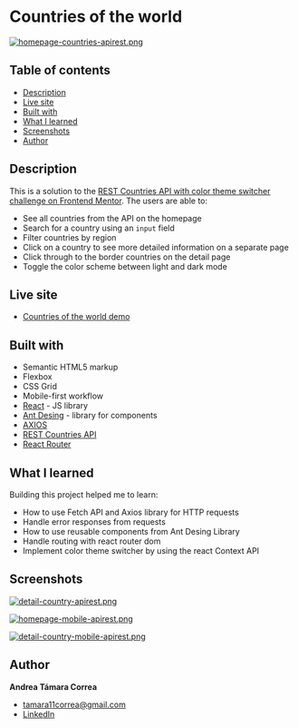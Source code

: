# Countries of the world

[![homepage-countries-apirest.png](https://i.postimg.cc/KzrmdZ98/homepage-countries-apirest.png)](https://postimg.cc/TL18bXMz)


## Table of contents

- [Description](#description)
- [Live site](#live-site)
- [Built with](#built-with)
- [What I learned](#what-i-learned)
- [Screenshots](#screenshots)
- [Author](#author)
  


## Description

This is a solution to the [REST Countries API with color theme switcher challenge on Frontend Mentor](https://www.frontendmentor.io/challenges/rest-countries-api-with-color-theme-switcher-5cacc469fec04111f7b848ca). The users are able to:

- See all countries from the API on the homepage
- Search for a country using an `input` field
- Filter countries by region
- Click on a country to see more detailed information on a separate page
- Click through to the border countries on the detail page
- Toggle the color scheme between light and dark mode 


## Live site

- [Countries of the world demo](https://countries-of-the-world-atc.netlify.app/)
<!-- - Solution URL: [Add solution URL here](https://your-solution-url.com) -->


## Built with

- Semantic HTML5 markup
- Flexbox
- CSS Grid
- Mobile-first workflow
- [React](https://reactjs.org/) - JS library
- [Ant Desing](https://ant.design/) - library for components
- [AXIOS](https://axios-http.com/es/docs/intro) 
- [REST Countries API](https://restcountries.com)
- [React Router](https://reactrouter.com/en/v6.3.0/getting-started/tutorial)  


## What I learned

Building this project helped me to learn:

- How to use Fetch API and Axios library for HTTP requests
- Handle error responses from requests
- How to use reusable components from Ant Desing Library 
- Handle routing with react router dom
- Implement color theme switcher by using the react Context API


## Screenshots

[![detail-country-apirest.png](https://i.postimg.cc/NjSGXC9B/detail-country-apirest.png)](https://postimg.cc/k2Nd3cvp)
</br>

[![homepage-mobile-apirest.png](https://i.postimg.cc/ydzVQJyG/homepage-mobile-apirest.png)](https://postimg.cc/QB0GVdPg)
</br>

[![detail-country-mobile-apirest.png](https://i.postimg.cc/SK9SfLC8/detail-country-mobile-apirest.png)](https://postimg.cc/HJp1pySs)
</br>

## Author

**Andrea Támara Correa**
* [tamara11correa@gmail.com](tamara11correa@gmail.com)
* [LinkedIn](https://www.linkedin.com/in/andreatamara/)
<!-- * [Portafolio web](https://tu-dominio.com/) -->
